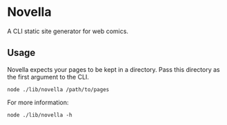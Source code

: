 Novella
=======

A CLI static site generator for web comics.

Usage
-----

Novella expects your pages to be kept in a directory. Pass this directory as the
first argument to the CLI.

```
node ./lib/novella /path/to/pages
```

For more information:

```
node ./lib/novella -h
```
